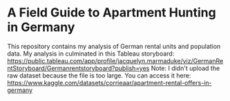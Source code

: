 # A Field Guide to Apartment Hunting in Germany
This repository contains my analysis of German rental units and population data. My analysis in culminated in this Tableau storyboard: https://public.tableau.com/app/profile/jacquelyn.marmaduke/viz/GermanRentStoryboard/Germanrentstoryboard?publish=yes
Note: I didn't upload the raw dataset because the file is too large. You can access it here: https://www.kaggle.com/datasets/corrieaar/apartment-rental-offers-in-germany

